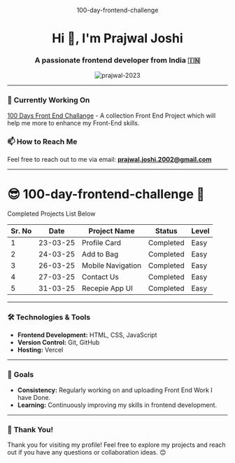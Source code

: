   <p align="center">100-day-frontend-challenge</p>
  <h1 align="center">Hi 👋, I'm Prajwal Joshi</h1>
<h3 align="center">A passionate frontend developer from India 🇮🇳</h3>

<p align="center">
  <img src="https://komarev.com/ghpvc/?username=prajwal-2023&label=Profile%20views&color=0e75b6&style=flat" alt="prajwal-2023" />
</p>

---

### 🔭 **Currently Working On**

[100 Days Front End Challange](https://github.com/Prajwal-2023/100-day-frontend-challenge) - A collection Front End Project which will help me more to enhance my Front-End skills.

### 📫 **How to Reach Me**

Feel free to reach out to me via email: **prajwal.joshi.2002@gmail.com**

---

# 😎 100-day-frontend-challenge 🚀

<p>Completed Projects List Below</p>

| Sr. No | Date     | Project Name      | Status    | Level |
| ------ | -------- | ----------------- | --------- | ----- |
| 1      | 23-03-25 | Profile Card      | Completed | Easy  |
| 2      | 24-03-25 | Add to Bag        | Completed | Easy  |
| 3      | 26-03-25 | Mobile Navigation | Completed | Easy  |
| 4      | 27-03-25 | Contact Us        | Completed | Easy  |
| 5      | 31-03-25 | Recepie App UI    | Completed | Easy  |

---

### 🛠️ **Technologies & Tools**

- **Frontend Development:** HTML, CSS, JavaScript
- **Version Control:** Git, GitHub
- **Hosting:** Vercel

---

### 🎯 **Goals**

- **Consistency:** Regularly working on and uploading Front End Work I have Done.
- **Learning:** Continuously improving my skills in frontend development.

---

### 🙏 **Thank You!**

Thank you for visiting my profile! Feel free to explore my projects and reach out if you have any questions or collaboration ideas. 😊
